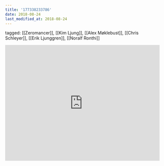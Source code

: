 ```yaml
---
title: '177338233786'
date: 2018-08-24
last_modified_at: 2018-08-24
---
```

tagged: [[Zeromancer]], [[Kim Ljung]], [[Alex Møklebust]], [[Chris Schleyer]], [[Erik Ljunggren]], [[Noralf Ronthi]]
<iframe allow="accelerometer; autoplay; clipboard-write; encrypted-media; gyroscope; picture-in-picture" allowfullscreen="" frameborder="0" height="375" id="youtube_iframe" src="https://www.youtube.com/embed/ixskugIPSSQ?feature=oembed&amp;enablejsapi=1&amp;origin=https://safe.txmblr.com&amp;wmode=opaque" width="500"></iframe>